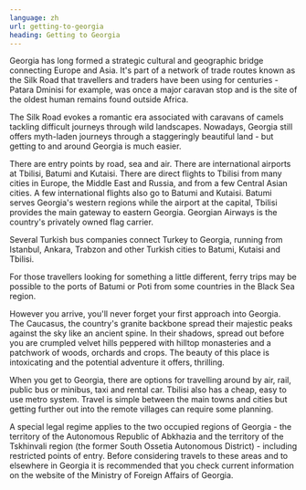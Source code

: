 ```yaml
---
language: zh
url: getting-to-georgia
heading: Getting to Georgia
---
```

<div class="row content-row"><!-- 1014 (2)-->
<div class="col-xs-12 col-sm-6 col-md-6"><!-- 1371 -->

Georgia has long formed a strategic cultural and geographic bridge connecting Europe
and Asia. It's part of a network of trade routes known as the Silk Road that travellers
and traders have been using for centuries \- Patara Dminisi for example, was once
a major caravan stop and is the site of the oldest human remains found outside Africa.

The Silk Road evokes a romantic era associated with caravans of camels tackling difficult
journeys through wild landscapes. Nowadays, Georgia still offers myth\-laden journeys
through a staggeringly beautiful land \- but getting to and around Georgia is much
easier.

There are entry points by road, sea and air. There are international airports at
Tbilisi, Batumi and Kutaisi. There are direct flights to Tbilisi from many cities
in Europe, the Middle East and Russia, and from a few Central Asian cities. A few
international flights also go to Batumi and Kutaisi. Batumi serves Georgia's western
regions while the airport at the capital, Tbilisi provides the main gateway to eastern
Georgia. Georgian Airways is the country's privately owned flag carrier.

Several Turkish bus companies connect Turkey to Georgia, running from Istanbul, Ankara,
Trabzon and other Turkish cities to Batumi, Kutaisi and Tbilisi.

</div>

<div class="col-xs-12 col-sm-6 col-md-6"><!-- 1372 -->

For those travellers looking for something a little different, ferry trips may be
possible to the ports of Batumi or Poti from some countries in the Black Sea region.

However you arrive, you'll never forget your first approach into Georgia. The Caucasus,
the country's granite backbone spread their majestic peaks against the sky like
an ancient spine. In their shadows, spread out before you are crumpled velvet hills
peppered with hilltop monasteries and a patchwork of woods, orchards and crops.
The beauty of this place is intoxicating and the potential adventure it offers,
thrilling.

When you get to Georgia, there are options for travelling around by air, rail, public
bus or minibus, taxi and rental car. Tbilisi also has a cheap, easy to use metro
system. Travel is simple between the main towns and cities but getting further out
into the remote villages can require some planning.

A special legal regime applies to the two occupied regions of Georgia \- the territory
of the Autonomous Republic of Abkhazia and the territory of the Tskhinvali region
(the former South Ossetia Autonomous District) \- including restricted points of
entry. Before considering travels to these areas and to elsewhere in Georgia it
is recommended that you check current information on the website of the Ministry
of Foreign Affairs of Georgia.

</div>

</div>
